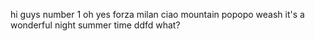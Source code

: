 hi guys
number 1
oh yes
forza milan
ciao
mountain
popopo
weash
it's a wonderful night
summer time
ddfd
what?
